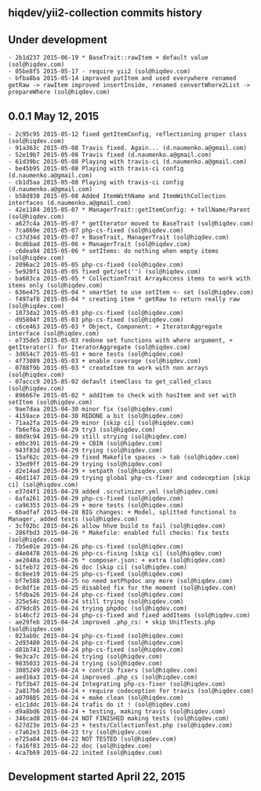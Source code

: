 hiqdev/yii2-collection commits history
--------------------------------------

## Under development

    - 2b1d237 2015-06-19 * BaseTrait::rawItem + default value (sol@hiqdev.com)
    - 05be8f5 2015-05-17 - require yii2 (sol@hiqdev.com)
    - bfba8ba 2015-05-14 improved putItem and used everywhere renamed getRaw -> rawItem improved insertInside, renamed convertWhere2List -> prepareWhere (sol@hiqdev.com)

## 0.0.1 May 12, 2015

    - 2c95c95 2015-05-12 fixed getItemConfig, reflectioning proper class (sol@hiqdev.com)
    - 91a363c 2015-05-08 Travis fixed. Again... (d.naumenko.a@gmail.com)
    - 52e19b7 2015-05-08 Travis fixed (d.naumenko.a@gmail.com)
    - 61d39bc 2015-05-08 Playing with travis-ci (d.naumenko.a@gmail.com)
    - be45b95 2015-05-08 Playing with travis-ci config (d.naumenko.a@gmail.com)
    - cb1d5aa 2015-05-08 Playing with travis-ci config (d.naumenko.a@gmail.com)
    - b58d930 2015-05-08 Added ItemWithName and ItemWithCollection interfaces (d.naumenko.a@gmail.com)
    - 42e1184 2015-05-07 * ManagerTrait::getItemConfig: + tellName/Parent (sol@hiqdev.com)
    - a627c4a 2015-05-07 * getIterator moved to BaseTrait (sol@hiqdev.com)
    - 7ca869e 2015-05-07 php-cs-fixed (sol@hiqdev.com)
    - c37d34d 2015-05-07 + BaseTrait, ManagerTrait (sol@hiqdev.com)
    - 0cd6bad 2015-05-06 + ManagerTrait (sol@hiqdev.com)
    - c6dea94 2015-05-06 * setItems: do nothing when empty items (sol@hiqdev.com)
    - 2096ac2 2015-05-05 php-cs-fixed (sol@hiqdev.com)
    - 5e920f1 2015-05-05 fixed get/set('') (sol@hiqdev.com)
    - ba603ca 2015-05-05 * CollectionTrait ArrayAccess items to work with items only (sol@hiqdev.com)
    - 636e475 2015-05-04 * smartSet to use setItem <- set (sol@hiqdev.com)
    - f497af8 2015-05-04 * creating item * getRaw to return really raw (sol@hiqdev.com)
    - 1073da2 2015-05-03 php-cs-fixed (sol@hiqdev.com)
    - d95804f 2015-05-03 php-cs-fixed (sol@hiqdev.com)
    - c6ce463 2015-05-03 * Object, Component: + IteratorAggregate interface (sol@hiqdev.com)
    - e735de5 2015-05-03 redone set functions with where argument, + getIterator() for IteratorAggregate (sol@hiqdev.com)
    - 3d654c7 2015-05-03 + more tests (sol@hiqdev.com)
    - 4f73089 2015-05-03 + enable coverage (sol@hiqdev.com)
    - 0708f9b 2015-05-03 * createItem to work with non arrays (sol@hiqdev.com)
    - 07accc9 2015-05-02 default itemClass to get_called_class (sol@hiqdev.com)
    - 896667e 2015-05-02 * addItem to check with hasItem and set with setItem (sol@hiqdev.com)
    - 9ae7daa 2015-04-30 minor fix (sol@hiqdev.com)
    - 4159ace 2015-04-30 REDONE a bit (sol@hiqdev.com)
    - 71aa2fa 2015-04-29 minor [skip ci] (sol@hiqdev.com)
    - fb6ef6a 2015-04-29 try3 (sol@hiqdev.com)
    - 80d9c94 2015-04-29 still strying (sol@hiqdev.com)
    - e0bc391 2015-04-29 + CBIN (sol@hiqdev.com)
    - 943f83d 2015-04-29 trying (sol@hiqdev.com)
    - 15af62c 2015-04-29 fixed Makefile spaces -> tab (sol@hiqdev.com)
    - 33ed9ff 2015-04-29 trying (sol@hiqdev.com)
    - d2e14ad 2015-04-29 + setpath (sol@hiqdev.com)
    - 46d1147 2015-04-29 trying global php-cs-fixer and codeception [skip ci] (sol@hiqdev.com)
    - e37d4f1 2015-04-29 added .scrutinizer.yml (sol@hiqdev.com)
    - 6afa261 2015-04-29 php-cs-fixed (sol@hiqdev.com)
    - ca96353 2015-04-29 + more tests (sol@hiqdev.com)
    - 6badfaf 2015-04-28 BIG changes: + Model, splitted functional to Manager, added tests (sol@hiqdev.com)
    - 3cf92bc 2015-04-26 allow hhvm build to fail (sol@hiqdev.com)
    - 286fbd3 2015-04-26 * Makefile: enabled full checks: fix tests (sol@hiqdev.com)
    - 7b5e01e 2015-04-26 php-cs-fixed (sol@hiqdev.com)
    - d4e0478 2015-04-26 php-cs-fixing [skip ci] (sol@hiqdev.com)
    - ae2848a 2015-04-26 * composer.json: + extra (sol@hiqdev.com)
    - b1feb72 2015-04-26 doc [skip ci] (sol@hiqdev.com)
    - 8c8ee19 2015-04-25 php-cs-fixed (sol@hiqdev.com)
    - bf7e588 2015-04-25 no need setPhpdoc any more (sol@hiqdev.com)
    - 0c0df1e 2015-04-25 disabled fix for the moment (sol@hiqdev.com)
    - 5fdba26 2015-04-24 php-cs-fixed (sol@hiqdev.com)
    - 325e54c 2015-04-24 still trying (sol@hiqdev.com)
    - d79dc85 2015-04-24 trying phpdoc (sol@hiqdev.com)
    - b146cf2 2015-04-24 php-cs-fixed and fixed addItems (sol@hiqdev.com)
    - ae29feb 2015-04-24 improved .php_cs: + skip UnitTests.php (sol@hiqdev.com)
    - 023ab9c 2015-04-24 php-cs-fixed (sol@hiqdev.com)
    - 2d93480 2015-04-24 php-cs-fixed (sol@hiqdev.com)
    - d81b741 2015-04-24 php-cs-fixed (sol@hiqdev.com)
    - 9e3ca7c 2015-04-24 trying (sol@hiqdev.com)
    - 9835033 2015-04-24 trying (sol@hiqdev.com)
    - 3085249 2015-04-24 + contrib fixers (sol@hiqdev.com)
    - aed16a3 2015-04-24 improved .php_cs (sol@hiqdev.com)
    - fbf3b47 2015-04-24 Integrating php-cs-fixer (sol@hiqdev.com)
    - 2a817b6 2015-04-24 + require codeception for travis (sol@hiqdev.com)
    - a070885 2015-04-24 + make clean (sol@hiqdev.com)
    - e1c1ddc 2015-04-24 trafis do it ! (sol@hiqdev.com)
    - d9a8bd6 2015-04-24 + testing, making travis (sol@hiqdev.com)
    - 346cad8 2015-04-24 NOT FINISHED making tests (sol@hiqdev.com)
    - 627d23e 2015-04-23 + tests/CollectionTest.php (sol@hiqdev.com)
    - c7a62e3 2015-04-23 try (sol@hiqdev.com)
    - e725a84 2015-04-22 NOT TESTED (sol@hiqdev.com)
    - fa16f83 2015-04-22 doc (sol@hiqdev.com)
    - 4ca7b69 2015-04-22 inited (sol@hiqdev.com)

## Development started April 22, 2015

